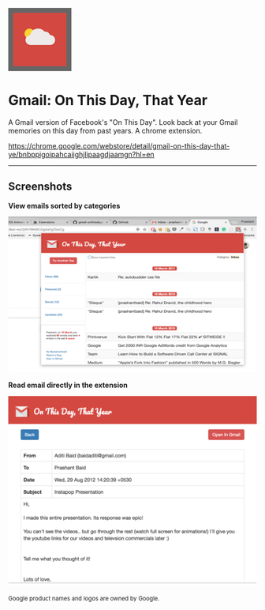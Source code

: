


![Alt text](/img/logog.png?raw=true) 

# Gmail: On This Day, That Year

A Gmail version of Facebook's "On This Day". Look back at your Gmail memories on this day from past years. A chrome extension.

 https://chrome.google.com/webstore/detail/gmail-on-this-day-that-ye/bnbppigoipahcaiighjlipaagdjaamgn?hl=en

---

## Screenshots


**View emails sorted by categories**

![Screenshot 1](/screenshots/one.png?raw=true)

**Read email directly in the extension**

![Screenshot 1](/screenshots/two.png?raw=true)


<sub>Google product names and logos are owned by Google.</sub>
